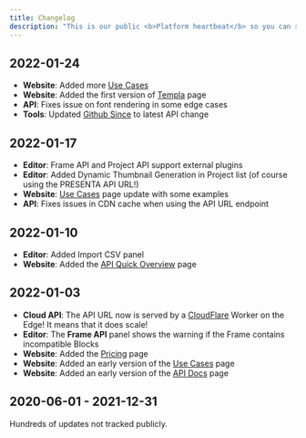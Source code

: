 ```yaml
---
title: Changelog
description: "This is our public <b>Platform heartbeat</b> so you can see what's going on as well as our commitment."
---
```



## 2022-01-24

- **Website**: Added more [Use Cases](/use-cases/)
- **Website**: Added the first version of [Templa](/templates/) page
- **API**: Fixes issue on font rendering in some edge cases
- **Tools**: Updated [Github Since](https://github-since.presenta.cc/) to latest API change


## 2022-01-17

- **Editor**: Frame API and Project API support external plugins
- **Editor**: Added Dynamic Thumbnail Generation in Project list (of course using the PRESENTA API URL!)
- **Website**: [Use Cases](/use-cases/) page update with some examples
- **API**: Fixes issues in CDN cache when using the API URL endpoint


## 2022-01-10

- **Editor**: Added Import CSV panel
- **Website**: Added the [API Quick Overview](/api/) page


## 2022-01-03

- **Cloud API**: The API URL now is served by a [CloudFlare](https://www.cloudflare.com/) Worker on the Edge! It means that it does scale!
- **Editor**: The **Frame API** panel shows the warning if the Frame contains incompatible Blocks
- **Website**: Added the [Pricing](/pricing/) page
- **Website**: Added an early version of the [Use Cases](/use-cases/) page
- **Website**: Added an early version of the [API Docs](/docs/) page


## 2020-06-01 - 2021-12-31

Hundreds of updates not tracked publicly.